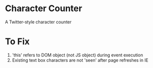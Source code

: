 Character Counter
=================

A Twitter-style character counter

To Fix
======
1. 'this' refers to DOM object (not JS object) during event execution
2. Existing text box characters are not 'seen' after page refreshes in IE
